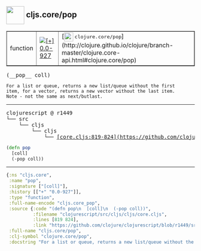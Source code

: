 ## <img width="48px" valign="middle" src="http://i.imgur.com/Hi20huC.png"> cljs.core/pop

 <table border="1">
<tr>
<td>function</td>
<td><a href="https://github.com/cljsinfo/api-refs/tree/0.0-927"><img valign="middle" alt="[+] 0.0-927" src="https://img.shields.io/badge/+-0.0--927-lightgrey.svg"></a> </td>
<td>
[<img height="24px" valign="middle" src="http://i.imgur.com/1GjPKvB.png"> <samp>clojure.core/pop</samp>](http://clojure.github.io/clojure/branch-master/clojure.core-api.html#clojure.core/pop)
</td>
</tr>
</table>

 <samp>
(__pop__ coll)<br>
</samp>

```
For a list or queue, returns a new list/queue without the first
item, for a vector, returns a new vector without the last item.
Note - not the same as next/butlast.
```

---

 <pre>
clojurescript @ r1449
└── src
    └── cljs
        └── cljs
            └── <ins>[core.cljs:819-824](https://github.com/clojure/clojurescript/blob/r1449/src/cljs/cljs/core.cljs#L819-L824)</ins>
</pre>

```clj
(defn pop
  [coll]
  (-pop coll))
```


---

```clj
{:ns "cljs.core",
 :name "pop",
 :signature ["[coll]"],
 :history [["+" "0.0-927"]],
 :type "function",
 :full-name-encode "cljs.core_pop",
 :source {:code "(defn pop\n  [coll]\n  (-pop coll))",
          :filename "clojurescript/src/cljs/cljs/core.cljs",
          :lines [819 824],
          :link "https://github.com/clojure/clojurescript/blob/r1449/src/cljs/cljs/core.cljs#L819-L824"},
 :full-name "cljs.core/pop",
 :clj-symbol "clojure.core/pop",
 :docstring "For a list or queue, returns a new list/queue without the first\nitem, for a vector, returns a new vector without the last item.\nNote - not the same as next/butlast."}

```
